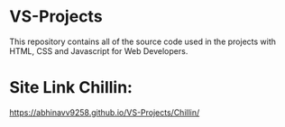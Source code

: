 # VS-Projects
This repository contains all of the source code used in the projects with HTML, CSS and Javascript for Web Developers.

# Site Link Chillin:
https://abhinavv9258.github.io/VS-Projects/Chillin/
